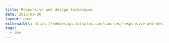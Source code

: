 ```yaml
---
title: Responsive web design techniques
date: 2013-09-30
layout: post
externalUrl: https://webdesign.tutsplus.com/courses/responsive-web-design-techniques
tags:
  - dev
---
```

